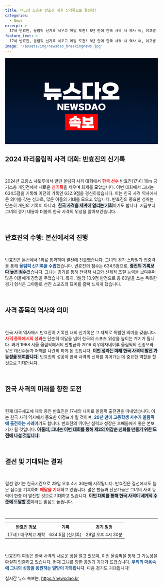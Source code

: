 ```yaml
---
title: 여고생 소총수 반효진 대회 신기록으로 결선행!
categories:
  - News
excerpt: >
  17세 반효진, 올림픽 신기록 세우고 메달 도전! 8년 만에 한국 사격 새 역사 써, 여고생 소총수 신화 재현 기대감 고조. 최대한도 결선 진출, 한국 사격의 미래가 밝다!
feature_text: >
  17세 반효진, 올림픽 신기록 세우고 메달 도전! 8년 만에 한국 사격 새 역사 써, 여고생 소총수 신화 재현 기대감 고조. 최대한도 결선 진출, 한국 사격의 미래가 밝다!
image: '/assets/img/newsdao_breakingnews.jpg'
---
```


<p><img src="/assets/img/newsdao_breakingnews.jpg" alt="ranknews 속보" /></p>

<h2 data-ke-size="size26">2024 파리올림픽 사격 대회: 반효진의 신기록</h2>

<p data-ke-size="size16">&nbsp;</p><p data-ke-size="size16">2024년 프랑스 샤토루에서 열린 올림픽 사격 대회에서 <b><span style="color: #ee2323;">한국 선수</span></b> 반효진(17)이 10m 공기소총 개인전에서 새로운 <b><span style="color: #ee2323;">신기록</span></b>을 세우며 화제를 모았습니다. 이번 대회에서 그녀는 634.5점을 기록해 이전의 기록인 632.9점을 경신하였습니다. 이는 한국 사격 역사에서 큰 의미를 갖는 성과로, 많은 이들의 기대를 모으고 있습니다. 반효진의 중요한 성취는 단순히 개인의 기록이 아니라, <b><span style="background-color: #21538527;">한국 사격을 세계에 알리는 기회</span></b>이기도 합니다. 지금부터 그녀의 경기 내용과 더불어 한국 사격의 위상을 알아보겠습니다.</p><p data-ke-size="size16">&nbsp;</p>

<h2 data-ke-size="size26">반효진의 수행: 본선에서의 진행</h2>

<p data-ke-size="size16">&nbsp;</p><p data-ke-size="size16">반효진은 본선에서 1위로 통과하며 결선에 진출했습니다. 그녀의 경기 스타일과 집중력을 통해 <b><span style="color: #1a5490;">올림픽 신기록을 수립</span></b>했습니다. 반효진의 점수는 634.5점으로, <b><span style="background-color: #21538527;">종전의 기록보다 높은 점수</span></b>였습니다. 그녀는 경기를 통해 전략적 사고와 신체적 조절 능력을 보여주며 많은 이들에게 감명을 주었습니다. 특히, 1발당 10.9점 만점으로 총 60발을 쏘는 독특한 경기 형식은 그야말로 선진 스포츠의 묘미를 흠뻑 느끼게 했습니다.</p><p data-ke-size="size16">&nbsp;</p>

<h2 data-ke-size="size26">사격 종목의 역사와 의미</h2>

<p data-ke-size="size16">&nbsp;</p><p data-ke-size="size16">한국 사격 역사에서 반효진이 기록한 대회 신기록은 그 자체로 특별한 의미를 갖습니다. <b><span style="color: #ee2323;">사격 종목에서의 성과</span></b>는 단순히 메달을 넘어 한국의 스포츠 위상을 높이는 계기가 됩니다. 과거 1988 서울 올림픽에서의 안병균과 2016 리우데자네이루 올림픽의 진종오와 같은 대선수들과 어깨를 나란히 하게 된 것입니다. <b><span style="background-color: #21538527;">이번 성과는 미래 한국 사격의 발전 가능성을 보여줍니다.</span></b> 반효진의 성공이 한국 사격의 신화를 이어가는 데 중요한 역할을 할 것으로 기대됩니다.</p><p data-ke-size="size16">&nbsp;</p>

<h2 data-ke-size="size26">한국 사격의 미래를 향한 도전</h2>

<p data-ke-size="size16">&nbsp;</p><p data-ke-size="size16">현재 대구체고에 재학 중인 반효진은 17세의 나이로 올림픽 출전권을 따내었습니다. 이는 한국 사격 역사에서 중요한 이정표가 될 것이며, <b><span style="color: #1a5490;">20년 만에 고등학생 사수가 올림픽에 출전하는 사례</span></b>이기도 합니다. 반효진의 뛰어난 실력과 성장은 후배들에게 좋은 본보기가 될 것입니다. <b><span style="background-color: #21538527;">아울러, 그녀는 이번 대회를 통해 제2의 여갑순 신화를 만들기 위한 도전에 나설 것입니다.</span></b></p><p data-ke-size="size16">&nbsp;</p>

<h2 data-ke-size="size26">결선 및 기대되는 결과</h2>

<p data-ke-size="size16">&nbsp;</p><p data-ke-size="size16">결선 경기는 한국시간으로 29일 오후 4시 30분에 시작됩니다. 반효진은 결선에서도 높은 점수를 기록하며 <b><span style="color: #ee2323;">메달을 기대</span></b>하고 있습니다. 많은 팬들과 전문가들은 그녀의 사격 능력이 한층 더 발전할 것으로 기대하고 있습니다. <b><span style="background-color: #21538527;">이번 대회를 통해 한국 사격이 세계적 수준에 도달할 것</span></b>이라는 믿음도 높습니다.</p><p data-ke-size="size16">&nbsp;</p>

<hr>

<table style="width: 100%;">
<tr>
<td style="text-align: center; height: 17px;"><b>반효진 정보</b></td>
<td style="text-align: center; height: 17px;"><b>기록</b></td>
<td style="text-align: center; height: 17px;"><b>경기 일정</b></td>
</tr>
<tr>
<td style="text-align: center; height: 17px;">17세 / 대구체고 재학</td>
<td style="text-align: center; height: 17px;">634.5점 (신기록)</td>
<td style="text-align: center; height: 17px;">29일 오후 4시 30분</td>
</tr>
</table>

<p data-ke-size="size16">&nbsp;</p>

<p data-ke-size="size16">반효진의 여정은 한국 사격의 새로운 장을 열고 있으며, 이번 올림픽을 통해 그 가능성을 확실히 입증하고 있습니다. 현재 그녀를 향한 응원과 기대가 뜨겁습니다. <b><span style="color: #1a5490;">우리의 마음속에 그녀의 성장을 응원하는 열망이 가득합니다.</span></b> 다음 경기도 기대됩니다!</p>
실시간 뉴스 속보는, <a href="https://newsdao.kr" rel="dofollow">https://newsdao.kr</a>


